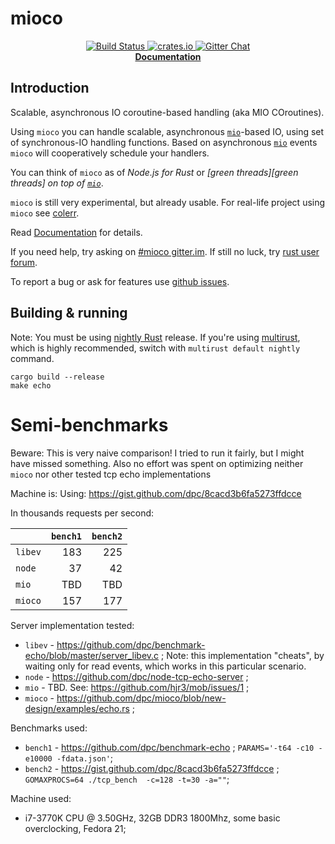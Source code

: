 # mioco

<p align="center">
  <a href="https://travis-ci.org/dpc/mioco">
      <img src="https://img.shields.io/travis/dpc/mioco/master.svg?style=flat-square" alt="Build Status">
  </a>
  <a href="https://crates.io/crates/mioco">
      <img src="http://meritbadge.herokuapp.com/mioco?style=flat-square" alt="crates.io">
  </a>
  <a href="https://gitter.im/dpc/mioco">
      <img src="https://img.shields.io/badge/GITTER-join%20chat-green.svg?style=flat-square" alt="Gitter Chat">
  </a>
  <br>
  <strong><a href="//dpc.github.io/mioco/">Documentation</a></strong>
</p>


## Introduction

Scalable, asynchronous IO coroutine-based handling (aka MIO COroutines).

Using `mioco` you can handle scalable, asynchronous [`mio`][mio]-based IO, using set of synchronous-IO
handling functions. Based on asynchronous [`mio`][mio] events `mioco` will cooperatively schedule your
handlers.

You can think of `mioco` as of *Node.js for Rust* or *[green threads][green threads] on top of [`mio`][mio]*.

`mioco` is still very experimental, but already usable. For real-life project using
`mioco` see [colerr][colerr].

Read [Documentation](//dpc.github.io/mioco/) for details.

If you need help, try asking on [#mioco gitter.im][mioco gitter]. If still no
luck, try [rust user forum][rust user forum].

To report a bug or ask for features use [github issues][issues].

[rust]: http://rust-lang.org
[mio]: //github.com/carllerche/mio
[colerr]: //github.com/dpc/colerr
[mioco gitter]: https://gitter.im/dpc/mioco
[rust user forum]: https://users.rust-lang.org/
[issues]: //github.com/dpc/mioco/issues

## Building & running

Note: You must be using [nightly Rust][nightly rust] release. If you're using
[multirust][multirust], which is highly recommended, switch with `multirust default
nightly` command.

    cargo build --release
    make echo

[nightly rust]: https://doc.rust-lang.org/book/nightly-rust.html
[multirust]: https://github.com/brson/multirust

# Semi-benchmarks

Beware: This is very naive comparison! I tried to run it fairly,
but I might have missed something. Also no effort was spent on optimizing
neither `mioco` nor other tested tcp echo implementations

Machine is: 
Using: https://gist.github.com/dpc/8cacd3b6fa5273ffdcce

In thousands requests per second:

|         | `bench1` | `bench2` |
|:--------|---------:|---------:|
| `libev` | 183      | 225      |
| `node`  | 37       | 42       |
| `mio`   | TBD      | TBD      |
| `mioco` | 157      | 177      |


Server implementation tested:

* `libev` - https://github.com/dpc/benchmark-echo/blob/master/server_libev.c ;
   Note: this implementation "cheats", by waiting only for read events, which works
   in this particular scenario.
* `node` - https://github.com/dpc/node-tcp-echo-server ;
* `mio` - TBD. See: https://github.com/hjr3/mob/issues/1 ;
* `mioco` - https://github.com/dpc/mioco/blob/new-design/examples/echo.rs ;

Benchmarks used:

* `bench1` - https://github.com/dpc/benchmark-echo ; `PARAMS='-t64 -c10 -e10000 -fdata.json'`;
* `bench2` - https://gist.github.com/dpc/8cacd3b6fa5273ffdcce ; `GOMAXPROCS=64 ./tcp_bench  -c=128 -t=30 -a=""`;

Machine used:

* i7-3770K CPU @ 3.50GHz, 32GB DDR3 1800Mhz, some basic overclocking, Fedora 21;

